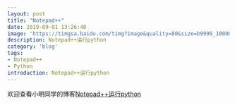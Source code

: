 ```yaml
---
layout: post
title: "Notepad++"
date: 2019-09-01 13:26:40
image: 'https://timgsa.baidu.com/timg?image&quality=80&size=b9999_10000&sec=1567052365369&di=0312ebcfd4ff246fbd6d05167d0028b0&imgtype=0&src=http%3A%2F%2Fstatic.open-open.com%2Fnews%2FuploadImg%2F20150930%2F20150930102200_733.png'
description: Notepad++运行python
category: 'blog'
tags:
- Notepad++
- Python
introduction: Notepad++运行python
---
```


欢迎查看小明同学的博客[Notepad++运行python](https://victorfengming.github.io/2019/08/notepad-run-python/)





